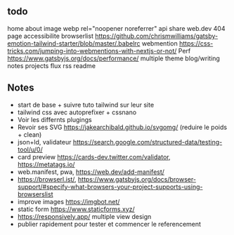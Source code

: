 ## todo

home
about
image webp
rel="noopener noreferrer"
api share web.dev
404 page
accessibilite
browserlist https://github.com/chrismwilliams/gatsby-emotion-tailwind-starter/blob/master/.babelrc
webmention https://css-tricks.com/jumping-into-webmentions-with-nextjs-or-not/
Perf https://www.gatsbyjs.org/docs/performance/
multiple theme
blog/writing
notes
projects
flux rss
readme

## Notes

-   start de base + suivre tuto tailwind sur leur site
-   tailwind css avec autoprefixer + cssnano
-   Voir les differnts plugings
-   Revoir ses SVG https://jakearchibald.github.io/svgomg/ (reduire le poids + clean)
-   json+ld, validateur https://search.google.com/structured-data/testing-tool/u/0/
-   card preview https://cards-dev.twitter.com/validator, https://metatags.io/
-   web.manifest, pwa, https://web.dev/add-manifest/
-   https://browserl.ist/, https://www.gatsbyjs.org/docs/browser-support/#specify-what-browsers-your-project-supports-using-browserslist
-   improve images https://imgbot.net/
-   static form https://www.staticforms.xyz/
-   https://responsively.app/ multiple view design
-   publier rapidement pour tester et commencer le referencement
